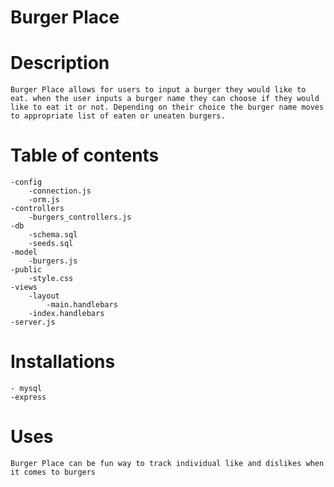 # Burger Place 

# Description

    Burger Place allows for users to input a burger they would like to eat. when the user inputs a burger name they can choose if they would like to eat it or not. Depending on their choice the burger name moves to appropriate list of eaten or uneaten burgers. 

# Table of contents 
    -config
        -connection.js
        -orm.js
    -controllers
        -burgers_controllers.js
    -db
        -schema.sql
        -seeds.sql
    -model
        -burgers.js
    -public
        -style.css
    -views
        -layout
            -main.handlebars
        -index.handlebars
    -server.js

# Installations 
    - mysql
    -express 

# Uses 

    Burger Place can be fun way to track individual like and dislikes when it comes to burgers 
    